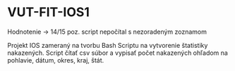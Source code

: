 # VUT-FIT-IOS1

Hodnotenie -> 14/15
poz. script nepočítal s nezoradeným zoznamom

Projekt IOS zameraný na tvorbu Bash Scriptu na vytvorenie štatistiky nakazených. Script čítať csv súbor a vypisať počet nakazených ohľadom na pohlavie, dátum, okres, kraj, štát.
